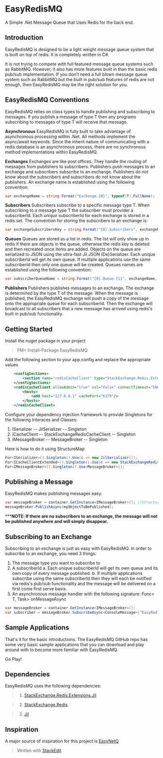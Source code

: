 
# EasyRedisMQ
A Simple .Net Message Queue that Uses Redis for the back end.

Introduction
------------

EasyRedisMQ is designed to be a light weight message queue system that is built on top of redis.  It is completely written in C#.

It is not trying to compete with full featured message queue systems such as RabbitMQ. However, it also has more features built in than the basic redis pub/sub implementation. If you don't need a full blown message queue system such as RabbitMQ but the built in pub/sub features of redis are not enough, then EasyRedisMQ may be the right solution for you.

EasyRedisMQ Conventions
----------------
EasyRedisMQ relies on class types to handle publishing and subscribing to messages. If you publish a message of type T then any programs subscribing to messages of type T will receive that message.

**Asynchronous**
EasyRedisMQ is fully built to take advantage of asynchronous processing within .Net. All methods implement the async/await keywords.  Since the inherit nature of communicating with a redis database is an asynchronous process, there are no synchronous method implementations within EasyRedisMQ.

**Exchanges**
Exchanges are like post offices. They handle the routing of messages from publishers to subscribers. Publishers push messages to an exchange and subscribers subscribe to an exchange. Publishers do not know about the subscribers and subscribers do not know about the publishers. An exchange name is established using the following convention:
```cs
var exchangeName = string.Format("Exchange.{0}", typeof(T).FullName);
```

**Subscribers**
Subscribers subscribe to a specific message type T. When subscribing to a message type T the subscriber must provider a subscriberId. Each *unique* subscriberId for each exchange is stored in a redis set. The convention for storing the subscribers to an exchange is:
```cs
var exchangeSubscribersKey = string.Format("{0}.Subscribers", exchangeName);
```

**Queues**
Queues are stored as a list in redis.  The list will only show up in redis if there are objects in the queue, otherwise the redis key is deleted and then recreated once items are added. Objects on the queue are serialized to JSON using the ultra-fast Jil JSON (De)Serializer. Each unique subscriberId will get its own queue. If multiple applications use the same subscriberId then only one queue will be created. Queues names are established using the following convention:
```cs
var subscriberQueueName = string.Format("{0}.Queue.{1}", exchangeName, subscriberId);
```

**Publishers**
Publishers publishes messages to an exchange. The exchange is determined by the type T of the message. When the message is published, the EasyRedisMQ exchange will push a copy of the message onto the appropriate queue for each subscriberId. Then the exchange will broadcast to all subscribers that a new message has arrived using redis's built in pub/sub functionality.



Getting Started
---------------
Install the nuget package in your project
>PM> Install-Package EasyRedisMQ

Add the following section to your app.config and replace the appropriate values

```xml
    <configSections>
        <section name="redisCacheClient" type="StackExchange.Redis.Extensions.Core.Configuration.RedisCachingSectionHandler, StackExchange.Redis.Extensions.Core"/>
    </configSections>
    <redisCacheClient allowAdmin="true" ssl="false" connectTimeout="5000" database="0">
        <hosts>
            <add host="127.0.0.1" cachePort="6379"/>
        </hosts>
    </redisCacheClient>
```

Configure your dependency injection framework to provide Singletons for the following Interaces and Classes:

 1. ISerializer -- JilSerializer -- Singleton
 2. ICacheClient -- StackExchangeRedisCacheClient -- Singleton
 3. IMessageBroker -- MessageBroker -- Singleton

Here is how to do it using StructureMap
```cs
For<ISerializer>().Singleton().Use(c => new JilSerializer());
For<ICacheClientExtended>().Singleton().Use(c => new StackExchangeRedisCacheClient(c.GetInstance<ISerializer>(), null));
For<IMessageBroker>().Singleton().Use<MessageBroker>();
```

Publishing a Message
--------------------

EasyRedisMQ makes publishing messages easy.  
```cs
var messageBroker = container.GetInstance<IMessageBroker>(); //StructureMap Implementation
messageBroker.PublishAsync(myObjectToBePublished);
```
*****NOTE: If there are no subscribers to an exchange, the message will not be published anywhere and will simply disappear.**

Subscribing to an Exchange
--------------------------
Subscribing to an exchange is just as easy with EasyRedisMQ. In order to subscribe to an exchange, you need 3 things:

 1. The message type you want to subscribe to
 2. A subscriberId
		 a. Each unique subscriberId will get its own queue and its own copy of every message published.
		 b. If multiple applications subscribe using the same subscriberId then they will each be notified via redis's pub/sub functionality and the message will be delivered on a first come first serve basis. 
 3. An asynchronous message handler with the following signature: Func< T, Task> onMessageAsync
```cs
var messageBroker = container.GetInstance<IMessageBroker>();
var subscriber = messageBroker.SubscribeAsync<ConsoleMessage>("EasyRedisMQ.Consumer", async x => { await WriteConsoleMessageAsync(x); });
```

Sample Applications
-------------------
That's it for the basic introductions. The EasyRedisMQ GitHub repo has some very basic sample applications that you can download and play around with to become more familiar with EasyRedisMQ. 

Go Play!

Dependencies
------------
EasyRedisMQ uses the following dependencies:

> 1. [StackExchange.Redis.Extensions.Jil](https://github.com/imperugo/StackExchange.Redis.Extensions)

> 2. [StackExchange.Redis](https://github.com/StackExchange/StackExchange.Redis)

> 3. [Jil](https://github.com/kevin-montrose/Jil)


Inspiration
-----------
A major source of inspiration for this project is [EasyNetQ](https://github.com/EasyNetQ/EasyNetQ)



> Written with [StackEdit](https://stackedit.io/).
